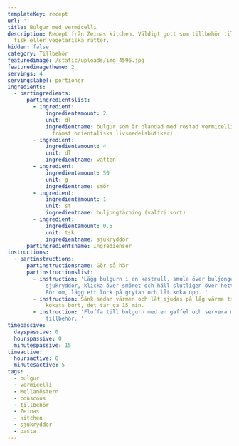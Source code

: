 ```yaml
---
templateKey: recept
url: ''
title: Bulgur med vermicelli
description: Recept från Zeinas kitchen. Väldigt gott som tillbehör till kött,
  fisk eller vegetariska rätter.
hidden: false
category: Tillbehör
featuredimage: /static/uploads/img_4596.jpg
featuredimagetheme: 2
servings: 4
servingslabel: portioner
ingredients:
  - partingredients:
      partingredientslist:
        - ingredient:
            ingredientamount: 2
            unit: dl
            ingredientname: bulgur som är blandad med rostad vermicelli (finns att hittas i
              främst orientaliska livsmedelsbutiker)
        - ingredient:
            ingredientamount: 4
            unit: dl
            ingredientname: vatten
        - ingredient:
            ingredientamount: 50
            unit: g
            ingredientname: smör
        - ingredient:
            ingredientamount: 1
            unit: st
            ingredientname: buljongtärning (valfri sort)
        - ingredient:
            ingredientamount: 0.5
            unit: tsk
            ingredientname: sjukryddor
      partingredientsname: Ingredienser
instructions:
  - partinstructions:
      partinstructionsname: Gör så här
      partinstructionslist:
        - instruction: 'Lägg bulgurn i en kastrull, smula över buljongen, krydda med
            sjukryddor, klicka över smöret och häll slutligen över hett vatten.
            Rör om, lägg ett lock på grytan och låt koka upp. '
        - instruction: Sänk sedan värmen och låt sjudas på låg värme tills allt vatten har
            kokats bort, det tar ca 15 min.
        - instruction: 'Fluffa till bulgurn med en gaffel och servera med önskat
            tillbehör. '
timepassive:
  dayspassive: 0
  hourspassive: 0
  minutespassive: 15
timeactive:
  hoursactive: 0
  minutesactive: 5
tags:
  - bulgur
  - vermicelli
  - Mellanöstern
  - couscous
  - tillbehör
  - Zeinas
  - kitchen
  - sjukryddor
  - pasta
---
```

